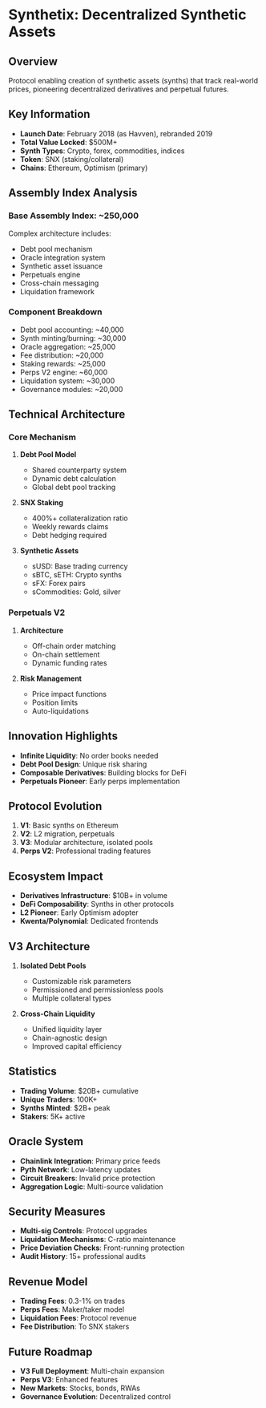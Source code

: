 # Synthetix: Decentralized Synthetic Assets

## Overview
Protocol enabling creation of synthetic assets (synths) that track real-world prices, pioneering decentralized derivatives and perpetual futures.

## Key Information
- **Launch Date**: February 2018 (as Havven), rebranded 2019
- **Total Value Locked**: $500M+
- **Synth Types**: Crypto, forex, commodities, indices
- **Token**: SNX (staking/collateral)
- **Chains**: Ethereum, Optimism (primary)

## Assembly Index Analysis

### Base Assembly Index: ~250,000
Complex architecture includes:
- Debt pool mechanism
- Oracle integration system
- Synthetic asset issuance
- Perpetuals engine
- Cross-chain messaging
- Liquidation framework

### Component Breakdown
- Debt pool accounting: ~40,000
- Synth minting/burning: ~30,000
- Oracle aggregation: ~25,000
- Fee distribution: ~20,000
- Staking rewards: ~25,000
- Perps V2 engine: ~60,000
- Liquidation system: ~30,000
- Governance modules: ~20,000

## Technical Architecture

### Core Mechanism
1. **Debt Pool Model**
   - Shared counterparty system
   - Dynamic debt calculation
   - Global debt pool tracking

2. **SNX Staking**
   - 400%+ collateralization ratio
   - Weekly rewards claims
   - Debt hedging required

3. **Synthetic Assets**
   - sUSD: Base trading currency
   - sBTC, sETH: Crypto synths
   - sFX: Forex pairs
   - sCommodities: Gold, silver

### Perpetuals V2
1. **Architecture**
   - Off-chain order matching
   - On-chain settlement
   - Dynamic funding rates

2. **Risk Management**
   - Price impact functions
   - Position limits
   - Auto-liquidations

## Innovation Highlights
- **Infinite Liquidity**: No order books needed
- **Debt Pool Design**: Unique risk sharing
- **Composable Derivatives**: Building blocks for DeFi
- **Perpetuals Pioneer**: Early perps implementation

## Protocol Evolution
1. **V1**: Basic synths on Ethereum
2. **V2**: L2 migration, perpetuals
3. **V3**: Modular architecture, isolated pools
4. **Perps V2**: Professional trading features

## Ecosystem Impact
- **Derivatives Infrastructure**: $10B+ in volume
- **DeFi Composability**: Synths in other protocols
- **L2 Pioneer**: Early Optimism adopter
- **Kwenta/Polynomial**: Dedicated frontends

## V3 Architecture
1. **Isolated Debt Pools**
   - Customizable risk parameters
   - Permissioned and permissionless pools
   - Multiple collateral types

2. **Cross-Chain Liquidity**
   - Unified liquidity layer
   - Chain-agnostic design
   - Improved capital efficiency

## Statistics
- **Trading Volume**: $20B+ cumulative
- **Unique Traders**: 100K+
- **Synths Minted**: $2B+ peak
- **Stakers**: 5K+ active

## Oracle System
- **Chainlink Integration**: Primary price feeds
- **Pyth Network**: Low-latency updates
- **Circuit Breakers**: Invalid price protection
- **Aggregation Logic**: Multi-source validation

## Security Measures
- **Multi-sig Controls**: Protocol upgrades
- **Liquidation Mechanisms**: C-ratio maintenance
- **Price Deviation Checks**: Front-running protection
- **Audit History**: 15+ professional audits

## Revenue Model
- **Trading Fees**: 0.3-1% on trades
- **Perps Fees**: Maker/taker model
- **Liquidation Fees**: Protocol revenue
- **Fee Distribution**: To SNX stakers

## Future Roadmap
- **V3 Full Deployment**: Multi-chain expansion
- **Perps V3**: Enhanced features
- **New Markets**: Stocks, bonds, RWAs
- **Governance Evolution**: Decentralized control
